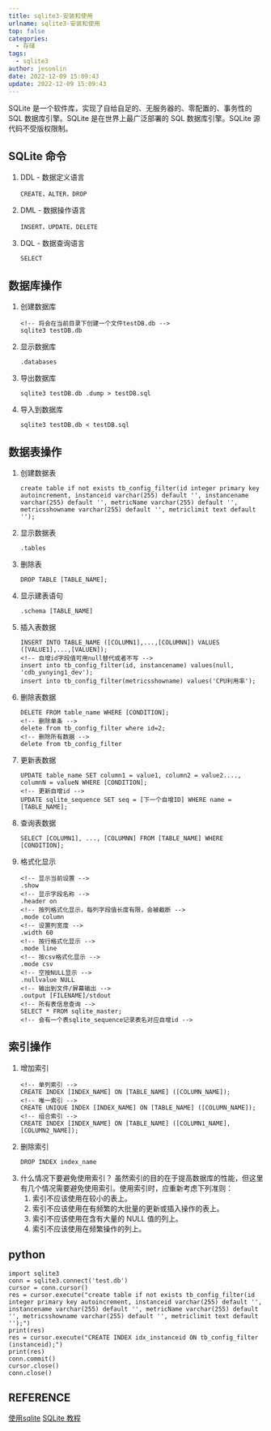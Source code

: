 ```yaml
---
title: sqlite3-安装和使用
urlname: sqlite3-安装和使用
top: false
categories:
  - 存储
tags:
  - sqlite3
author: jesonlin
date: 2022-12-09 15:09:43
update: 2022-12-09 15:09:43
---
```


SQLite 是一个软件库，实现了自给自足的、无服务器的、零配置的、事务性的 SQL 数据库引擎。SQLite 是在世界上最广泛部署的 SQL 数据库引擎。SQLite 源代码不受版权限制。

<!-- more -->

## SQLite 命令
1. DDL - 数据定义语言
    ```
    CREATE，ALTER，DROP
    ```
2. DML - 数据操作语言
    ```
    INSERT，UPDATE，DELETE
    ```
3. DQL - 数据查询语言
    ```
    SELECT
    ```

## 数据库操作
1. 创建数据库
    ```
    <!-- 将会在当前目录下创建一个文件testDB.db -->
    sqlite3 testDB.db 
    ```
2. 显示数据库
    ```
    .databases
    ```
3. 导出数据库
    ```
    sqlite3 testDB.db .dump > testDB.sql
    ```
4. 导入到数据库
    ```
    sqlite3 testDB.db < testDB.sql
    ```


## 数据表操作
1. 创建数据表
    ```
    create table if not exists tb_config_filter(id integer primary key autoincrement, instanceid varchar(255) default '', instancename varchar(255) default '', metricName varchar(255) default '', metricsshowname varchar(255) default '', metriclimit text default '');
    ```
2. 显示数据表
    ```
    .tables
    ```
3. 删除表
    ```
    DROP TABLE [TABLE_NAME];
    ```
4. 显示建表语句
    ```
    .schema [TABLE_NAME]
    ```
5. 插入表数据
    ```
    INSERT INTO TABLE_NAME ([COLUMN1],...,[COLUMNN]) VALUES ([VALUE1],...,[VALUEN]);
    <!-- 自增id字段值可用null替代或者不写 -->
    insert into tb_config_filter(id, instancename) values(null, 'cdb_yunying1_dev');
    insert into tb_config_filter(metricsshowname) values('CPU利用率');
    ```
6. 删除表数据
    ```
    DELETE FROM table_name WHERE [CONDITION];
    <!-- 删除单条 -->
    delete from tb_config_filter where id=2;
    <!-- 删除所有数据 -->
    delete from tb_config_filter 
    ```
7. 更新表数据
    ```
    UPDATE table_name SET column1 = value1, column2 = value2...., columnN = valueN WHERE [CONDITION];
    <!-- 更新自增id -->
    UPDATE sqlite_sequence SET seq = [下一个自增ID] WHERE name = [TABLE_NAME]; 
    ```
8. 查询表数据
    ```
    SELECT [COLUMN1], ..., [COLUMNN] FROM [TABLE_NAME] WHERE [CONDITION];
    ```
9. 格式化显示
    ```
    <!-- 显示当前设置 -->
    .show
    <!-- 显示字段名称 -->
    .header on
    <!-- 按列格式化显示，每列字段值长度有限，会被截断 -->
    .mode column
    <!-- 设置列宽度 -->
    .width 60
    <!-- 按行格式化显示 -->
    .mode line
    <!-- 按csv格式化显示 -->
    .mode csv
    <!-- 空按NULL显示 -->
    .nullvalue NULL
    <!-- 输出到文件/屏幕输出 -->
    .output [FILENAME]/stdout    
    <!-- 所有表信息查询 -->
    SELECT * FROM sqlite_master;
    <!-- 会有一个表sqlite_sequence记录表名对应自增id -->
    ```

## 索引操作
1. 增加索引
    ```
    <!-- 单列索引 -->
    CREATE INDEX [INDEX_NAME] ON [TABLE_NAME] ([COLUMN_NAME]);
    <!-- 唯一索引 -->
    CREATE UNIQUE INDEX [INDEX_NAME] ON [TABLE_NAME] ([COLUMN_NAME]);
    <!-- 组合索引 -->
    CREATE INDEX [INDEX_NAME] ON [TABLE_NAME] ([COLUMN1_NAME], [COLUMN2_NAME]);
    ```
2. 删除索引
    ```
    DROP INDEX index_name
    ```
3. 什么情况下要避免使用索引？
    虽然索引的目的在于提高数据库的性能，但这里有几个情况需要避免使用索引。使用索引时，应重新考虑下列准则：  
    1. 索引不应该使用在较小的表上。
    2. 索引不应该使用在有频繁的大批量的更新或插入操作的表上。
    3. 索引不应该使用在含有大量的 NULL 值的列上。
    4. 索引不应该使用在频繁操作的列上。


## python
```
import sqlite3
conn = sqlite3.connect('test.db')
cursor = conn.cursor()
res = cursor.execute("create table if not exists tb_config_filter(id integer primary key autoincrement, instanceid varchar(255) default '', instancename varchar(255) default '', metricName varchar(255) default '', metricsshowname varchar(255) default '', metriclimit text default '');")
print(res)
res = cursor.execute("CREATE INDEX idx_instanceid ON tb_config_filter (instanceid);")
print(res)
conn.commit()
cursor.close()
conn.close()
```


## REFERENCE
[使用sqlite](https://www.liaoxuefeng.com/wiki/1016959663602400/1017801751919456)
[SQLite 教程](https://www.runoob.com/sqlite/sqlite-tutorial.html)